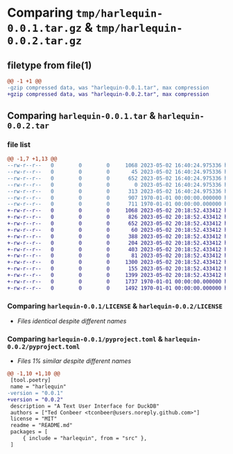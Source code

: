 # Comparing `tmp/harlequin-0.0.1.tar.gz` & `tmp/harlequin-0.0.2.tar.gz`

## filetype from file(1)

```diff
@@ -1 +1 @@
-gzip compressed data, was "harlequin-0.0.1.tar", max compression
+gzip compressed data, was "harlequin-0.0.2.tar", max compression
```

## Comparing `harlequin-0.0.1.tar` & `harlequin-0.0.2.tar`

### file list

```diff
@@ -1,7 +1,13 @@
--rw-r--r--   0        0        0     1068 2023-05-02 16:40:24.975336 harlequin-0.0.1/LICENSE
--rw-r--r--   0        0        0       45 2023-05-02 16:40:24.975336 harlequin-0.0.1/README.md
--rw-r--r--   0        0        0      652 2023-05-02 16:40:24.975336 harlequin-0.0.1/pyproject.toml
--rw-r--r--   0        0        0        0 2023-05-02 16:40:24.975336 harlequin-0.0.1/src/harlequin/__init__.py
--rw-r--r--   0        0        0      313 2023-05-02 16:40:24.975336 harlequin-0.0.1/src/harlequin/cli.py
--rw-r--r--   0        0        0      907 1970-01-01 00:00:00.000000 harlequin-0.0.1/setup.py
--rw-r--r--   0        0        0      711 1970-01-01 00:00:00.000000 harlequin-0.0.1/PKG-INFO
+-rw-r--r--   0        0        0     1068 2023-05-02 20:18:52.433412 harlequin-0.0.2/LICENSE
+-rw-r--r--   0        0        0      826 2023-05-02 20:18:52.433412 harlequin-0.0.2/README.md
+-rw-r--r--   0        0        0      652 2023-05-02 20:18:52.433412 harlequin-0.0.2/pyproject.toml
+-rw-r--r--   0        0        0       60 2023-05-02 20:18:52.433412 harlequin-0.0.2/src/harlequin/__init__.py
+-rw-r--r--   0        0        0      388 2023-05-02 20:18:52.433412 harlequin-0.0.2/src/harlequin/cli.py
+-rw-r--r--   0        0        0      204 2023-05-02 20:18:52.433412 harlequin-0.0.2/src/harlequin/tui/__init__.py
+-rw-r--r--   0        0        0      403 2023-05-02 20:18:52.433412 harlequin-0.0.2/src/harlequin/tui/code_editor.py
+-rw-r--r--   0        0        0       81 2023-05-02 20:18:52.433412 harlequin-0.0.2/src/harlequin/tui/results_viewer.py
+-rw-r--r--   0        0        0     1300 2023-05-02 20:18:52.433412 harlequin-0.0.2/src/harlequin/tui/schema_viewer.py
+-rw-r--r--   0        0        0      155 2023-05-02 20:18:52.433412 harlequin-0.0.2/src/harlequin/tui/sql_client.css
+-rw-r--r--   0        0        0     1399 2023-05-02 20:18:52.433412 harlequin-0.0.2/src/harlequin/tui/sql_client.py
+-rw-r--r--   0        0        0     1737 1970-01-01 00:00:00.000000 harlequin-0.0.2/setup.py
+-rw-r--r--   0        0        0     1492 1970-01-01 00:00:00.000000 harlequin-0.0.2/PKG-INFO
```

### Comparing `harlequin-0.0.1/LICENSE` & `harlequin-0.0.2/LICENSE`

 * *Files identical despite different names*

### Comparing `harlequin-0.0.1/pyproject.toml` & `harlequin-0.0.2/pyproject.toml`

 * *Files 1% similar despite different names*

```diff
@@ -1,10 +1,10 @@
 [tool.poetry]
 name = "harlequin"
-version = "0.0.1"
+version = "0.0.2"
 description = "A Text User Interface for DuckDB"
 authors = ["Ted Conbeer <tconbeer@users.noreply.github.com>"]
 license = "MIT"
 readme = "README.md"
 packages = [
     { include = "harlequin", from = "src" },
 ]
```

